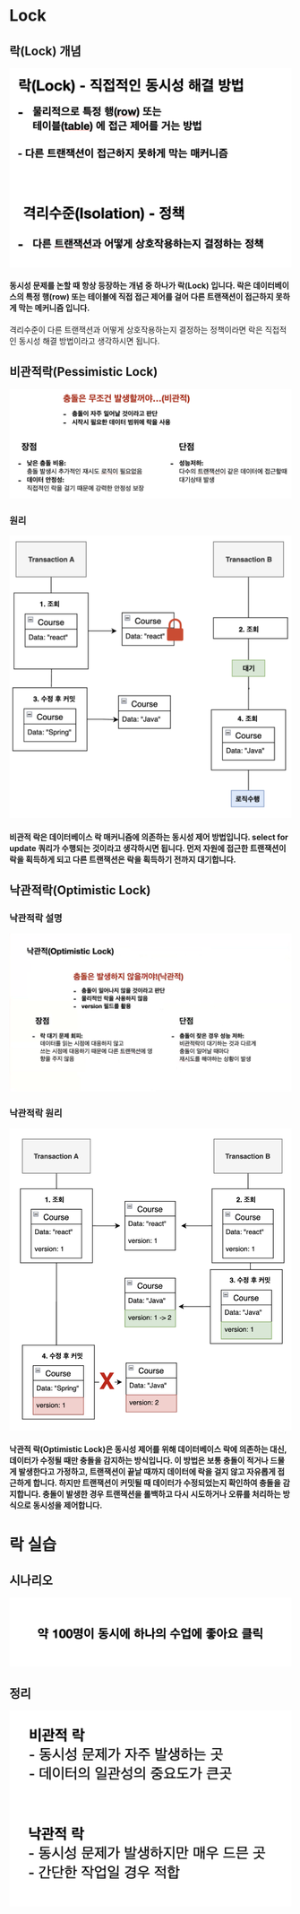 # Lock

## 락(Lock) 개념
![](src/main/resources/static/images/img2.png)
#### 동시성 문제를 논할 때 항상 등장하는 개념 중 하나가  락(Lock) 입니다. 락은 데이터베이스의 특정 행(row) 또는 테이블에 직접 접근 제어를 걸어 다른 트랜잭션이 접근하지 못하게 막는 메커니즘 입니다.
격리수준이 다른 트랜잭션과 어떻게 상호작용하는지 결정하는 정책이라면 락은 직접적인 동시성 해결 방법이라고 생각하시면 됩니다.

##  비관적락(Pessimistic Lock)
![](src/main/resources/static/images/img3.png)
### 원리
![](src/main/resources/static/images/img4.png)
#### 비관적 락은 데이터베이스 락 매커니즘에 의존하는 동시성 제어 방법입니다. select for update 쿼리가 수행되는 것이라고 생각하시면 됩니다. 먼저 자원에 접근한 트랜잭션이 락을 획득하게 되고 다른 트랜잭션은 락을 획득하기 전까지 대기합니다.

##  낙관적락(Optimistic Lock)

### 낙관적락 설명
![](src/main/resources/static/images/img.png)
### 낙관적락 원리
![](src/main/resources/static/images/img5.png)
#### 낙관적 락(Optimistic Lock)은 동시성 제어를 위해 데이터베이스 락에 의존하는 대신, 데이터가 수정될 때만 충돌을 감지하는 방식입니다. 이 방법은 보통 충돌이 적거나 드물게 발생한다고 가정하고, 트랜잭션이 끝날 때까지 데이터에 락을 걸지 않고 자유롭게 접근하게 합니다. 하지만 트랜잭션이 커밋될 때 데이터가 수정되었는지 확인하여 충돌을 감지합니다. 충돌이 발생한 경우 트랜잭션을 롤백하고 다시 시도하거나 오류를 처리하는 방식으로 동시성을 제어합니다.

# 락 실습

## 시나리오
![](src/main/resources/static/images/img6.png)

## 정리
![](src/main/resources/static/images/img7.png)